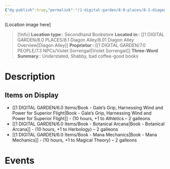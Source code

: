 ```yaml
---
{"dg-publish":true,"permalink":"/1-digital-garden/8-0-places/8-1-diagon-alley/8-1-15-sorrengail-s-secondhand/","tags":["#place","#diagon-alley","#shop"]}
---
```


[Location image here]
>[!info]
>**Location type**::  Secondhand Bookstore
>**Located in**:: [[1 DIGITAL GARDEN/8.0 PLACES/8.1 Diagon Alley/8.01 Diagon Alley Overview\|Diagon Alley]]
>**Proprietor**:: [[1 DIGITAL GARDEN/7.0 PEOPLE/7.3 NPCs/Violet Sorrengail\|Violet Sorrengail]]
>**Three-Word Summary**:: Understated, Shabby, bad coffee-good books 

# Description


## Items on Display

- [[1 DIGITAL GARDEN/6.0 Items/Book - Gale’s Grip, Harnessing Wind and Power for Superior Flight\|Book - Gale’s Grip, Harnessing Wind and Power for Superior Flight]] - (10 hours, +1 to Athletics – 2 galleons
- [[1 DIGITAL GARDEN/6.0 Items/Book - Botanical Arcana\|Book - Botanical Arcana]] - (10 hours, +1 to Herbology) – 2 galleons
- [[1 DIGITAL GARDEN/6.0 Items/Book - Mana Mechanics\|Book - Mana Mechanics]] - (10 hours, +1 to Magical Theory) – 2 galleons

# Events

